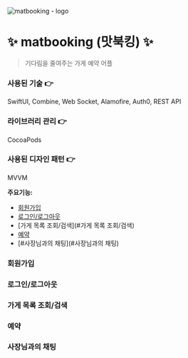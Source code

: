 ![matbooking - logo](https://user-images.githubusercontent.com/39786810/209287390-7c7496d5-8fd1-4e22-bf53-e5ab29f8798e.png)

# ✨ matbooking (맛북킹) ✨

> 기다림을 줄여주는 가게 예약 어플

### 사용된 기술 👉
SwiftUI, Combine, Web Socket, Alamofire, Auth0, REST API

### 라이브러리 관리 👉
CocoaPods

### 사용된 디자인 패턴 👉
MVVM

**주요기능:**
- [회원가입](#회원가입)
- [로그인/로그아웃](#로그인/로그아웃)
- [가게 목록 조회/검색](#가게 목록 조회/검색)
- [예약](#예약)
- [#사장님과의 채팅](#사장님과의 채팅)

### 회원가입

### 로그인/로그아웃

### 가게 목록 조회/검색

### 예약

### 사장님과의 채팅
